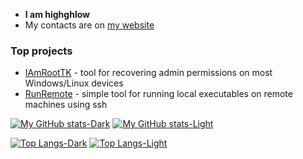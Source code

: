 - **I am highghlow**
- My contacts are on [my website](https://highghlow.github.io)

### Top projects
- [IAmRootTK](https://github.com/highghlow/IAmRootTK) - tool for recovering admin permissions on most Windows/Linux devices
- [RunRemote](https://github.com/highghlow/RunRemote) - simple tool for running local executables on remote machines using ssh 

[![My GitHub stats-Dark](https://github-readme-stats.vercel.app/api?username=highghlow&show_icons=true&theme=dark&hide_title=true&hide_border=true#gh-dark-mode-only)](https://github.com/anuraghazra/github-readme-stats#gh-dark-mode-only)
[![My GitHub stats-Light](https://github-readme-stats.vercel.app/api?username=highghlow&show_icons=true&theme=default&hide_title=true&hide_border=true#gh-light-mode-only)](https://github.com/anuraghazra/github-readme-stats#gh-light-mode-only)

[![Top Langs-Dark](https://github-readme-stats.vercel.app/api/top-langs/?username=highghlow&show_icons=true&theme=dark&hide_title=true&hide_border=true&layout=compact#gh-dark-mode-only)](https://github.com/anuraghazra/github-readme-stats#gh-dark-mode-only)
[![Top Langs-Light](https://github-readme-stats.vercel.app/api/top-langs/?username=highghlow&show_icons=true&theme=default&hide_title=true&hide_border=true&layout=compact#gh-light-mode-only)](https://github.com/anuraghazra/github-readme-stats#gh-light-mode-only)

<!---
highghlow/highghlow is a ✨ special ✨ repository because its `README.md` (this file) appears on your GitHub profile.
You can click the Preview link to take a look at your changes.
--->
